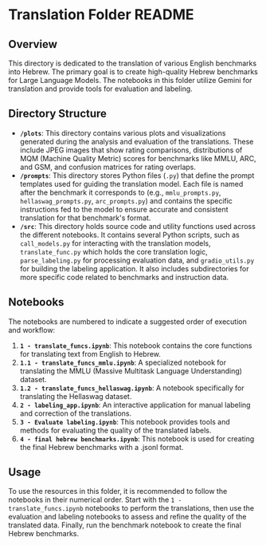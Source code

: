 # Translation Folder README

## Overview

This directory is dedicated to the translation of various English benchmarks into Hebrew. The primary goal is to create high-quality Hebrew benchmarks for Large Language Models. The notebooks in this folder utilize Gemini for translation and provide tools for evaluation and labeling.

## Directory Structure

*   **`/plots`**: This directory contains various plots and visualizations generated during the analysis and evaluation of the translations. These include JPEG images that show rating comparisons, distributions of MQM (Machine Quality Metric) scores for benchmarks like MMLU, ARC, and GSM, and confusion matrices for rating overlaps.
*   **`/prompts`**: This directory stores Python files (`.py`) that define the prompt templates used for guiding the translation model. Each file is named after the benchmark it corresponds to (e.g., `mmlu_prompts.py`, `hellaswag_prompts.py`, `arc_prompts.py`) and contains the specific instructions fed to the model to ensure accurate and consistent translation for that benchmark's format.
*   **`/src`**: This directory holds source code and utility functions used across the different notebooks. It contains several Python scripts, such as `call_models.py` for interacting with the translation models, `translate_func.py` which holds the core translation logic, `parse_labeling.py` for processing evaluation data, and `gradio_utils.py` for building the labeling application. It also includes subdirectories for more specific code related to benchmarks and instruction data.


## Notebooks

The notebooks are numbered to indicate a suggested order of execution and workflow:

1.  **`1 - translate_funcs.ipynb`**: This notebook contains the core functions for translating text from English to Hebrew.
2.  **`1.1 - translate_funcs_mmlu.ipynb`**: A specialized notebook for translating the MMLU (Massive Multitask Language Understanding) dataset.
3.  **`1.2 - translate_funcs_hellaswag.ipynb`**: A notebook specifically for translating the Hellaswag dataset.
4.  **`2 - labeling_app.ipynb`**: An interactive application for manual labeling and correction of the translations.
5.  **`3 - Evaluate labeling.ipynb`**: This notebook provides tools and methods for evaluating the quality of the translated labels.
6.  **`4 - final hebrew benchmarks.ipynb`**: This notebook is used for creating the final Hebrew benchmarks with a .jsonl format.

## Usage

To use the resources in this folder, it is recommended to follow the notebooks in their numerical order. Start with the `1 - translate_funcs.ipynb` notebooks to perform the translations, then use the evaluation and labeling notebooks to assess and refine the quality of the translated data. Finally, run the benchmark notebook to create the final Hebrew benchmarks.